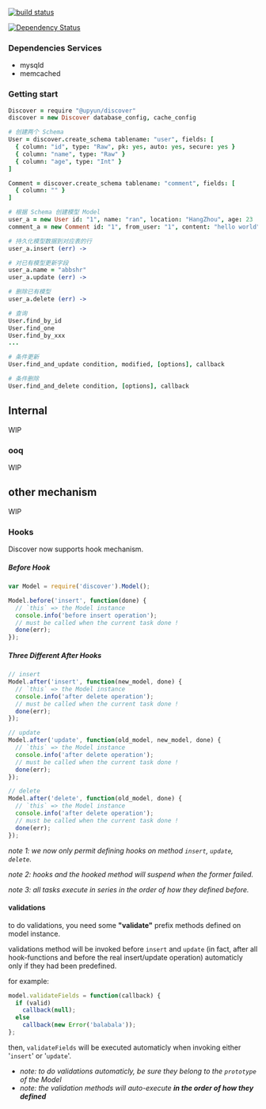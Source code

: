 [![build status](http://gitlab.widget-inc.com/upyun-dev/discover/badges/develop/build.svg)](http://gitlab.widget-inc.com/upyun-dev/discover/commits/develop)

[![Dependency Status](https://gemnasium.com/badges/882de3f393ed94e9a2bf2fe374e04ff7.svg)](https://gemnasium.com/1cbdb8e638a7b76b88b6450dd36fcbc6)
### Dependencies Services

+ mysqld
+ memcached

### Getting start

```coffee
Discover = require "@upyun/discover"
discover = new Discover database_config, cache_config

# 创建两个 Schema
User = discover.create_schema tablename: "user", fields: [
  { column: "id", type: "Raw", pk: yes, auto: yes, secure: yes }
  { column: "name", type: "Raw" }
  { column: "age", type: "Int" }
]

Comment = discover.create_schema tablename: "comment", fields: [
  { column: "" }
]

# 根据 Schema 创建模型 Model
user_a = new User id: "1", name: "ran", location: "HangZhou", age: 23
comment_a = new Comment id: "1", from_user: "1", content: "hello world", date: new Date

# 持久化模型数据到对应表的行
user_a.insert (err) ->

# 对已有模型更新字段
user_a.name = "abbshr"
user_a.update (err) ->

# 删除已有模型
user_a.delete (err) ->

# 查询
User.find_by_id
User.find_one
User.find_by_xxx
...

# 条件更新
User.find_and_update condition, modified, [options], callback

# 条件删除
User.find_and_delete condition, [options], callback
```

## Internal

WIP

### ooq

WIP

## other mechanism

WIP

### Hooks
Discover now supports hook mechanism.

##### Before Hook
```js
var Model = require('discover').Model();

Model.before('insert', function(done) {
  // `this` => the Model instance
  console.info('before insert operation');
  // must be called when the current task done !
  done(err);
});
```

##### Three Different After Hooks
```js
// insert
Model.after('insert', function(new_model, done) {
  // `this` => the Model instance
  console.info('after delete operation');
  // must be called when the current task done !
  done(err);
});

// update
Model.after('update', function(old_model, new_model, done) {
  // `this` => the Model instance
  console.info('after delete operation');
  // must be called when the current task done !
  done(err);
});

// delete
Model.after('delete', function(old_model, done) {
  // `this` => the Model instance
  console.info('after delete operation');
  // must be called when the current task done !
  done(err);
});
```

*note 1: we now only permit defining hooks on method `insert`, `update`, `delete`.*

*note 2: hooks and the hooked method will suspend when the former failed.*

*note 3: all tasks execute in series in the order of how they defined before.*

#### validations
to do validations, you need some **"validate"** prefix methods defined on model instance.

validations method will be invoked before `insert` and `update` (in fact, after all hook-functions and before the real insert/update operation) automaticly only if they had been predefined.

for example:
```js
model.validateFields = function(callback) {
  if (valid)
    callback(null);
  else
    callback(new Error('balabala'));
};
```

then, `validateFields` will be executed automaticly when invoking either '`insert`' or '`update`'.

+ *note: to do validations automaticly, be sure they belong to the `prototype` of the Model*
+ *note: the validation methods will auto-execute **in the order of how they defined***
